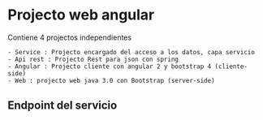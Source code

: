 # Projecto web angular

Contiene 4 projectos independientes

	- Service : Projecto encargado del acceso a los datos, capa servicio
	- Api rest : Projecto Rest para json con spring
	- Angular : Projecto cliente con angular 2 y bootstrap 4 (cliente-side)
	- Web : projecto web java 3.0 con Bootstrap (server-side)

		

## Endpoint del servicio



			
			
		 